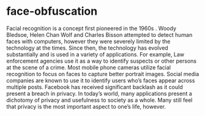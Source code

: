 # face-obfuscation

Facial recognition is a concept first pioneered in the 1960s . Woody
Bledsoe, Helen Chan Wolf and Charles Bisson attempted to detect
human faces with computers, however they were severely limited
by the technology at the times. Since then, the technology has
evolved substantially and is used in a variety of applications. For
example,
Law enforcement agencies use it as a way to identify suspects or
other persons at the scene of a crime. Most mobile phone cameras
utilize facial recognition to focus on faces to capture better portrait
images. Social media companies are known to use it to identify users
who’s faces appear across multiple posts. Facebook has received
significant backlash as it could present a breach in privacy.
In today’s world, many applications present a dichotomy of
privacy and usefulness to society as a whole. Many still feel that
privacy is the most important aspect to one’s life, however.
